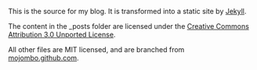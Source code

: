 This is the source for my blog. It is transformed into a static site by [Jekyll](http://github.com/mojombo/jekyll).

The content in the _posts folder are licensed under the [Creative Commons Attribution 3.0 Unported License](http://creativecommons.org/licenses/by/3.0/).

All other files are MIT licensed, and are branched from [mojombo.github.com](https://github.com/mojombo/mojombo.github.com).

